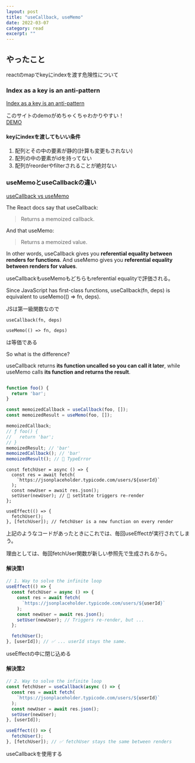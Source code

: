 ```yaml
---
layout: post
title: "useCallback, useMemo" 
date: 2022-03-07 
category: read 
excerpt: ""
---
```


## やったこと
reactのmapでkeyにindexを渡す危険性について

### Index as a key is an anti-pattern

[Index as a key is an anti-pattern](https://robinpokorny.medium.com/index-as-a-key-is-an-anti-pattern-e0349aece318)  

このサイトのdemoがめちゃくちゃわかりやすい！  
[DEMO](https://jsbin.com/wohima/edit?output)  

#### keyにindexを渡してもいい条件
1. 配列とその中の要素が静的(計算も変更もされない)
2. 配列の中の要素がidを持ってない
3. 配列がreorderやfilterされることが絶対ない

### useMemoとuseCallbackの違い
[useCallback vs useMemo](https://medium.com/@jan.hesters/usecallback-vs-usememo-c23ad1dc60)  

The React docs say that useCallback:

> Returns a memoized callback.

And that useMemo:

> Returns a memoized value.

In other words, useCallback gives you **referential equality between renders for functions**. And useMemo gives you **referential equality between renders for values**.    

useCallbackもuseMemoもどちらもreferential equalityで評価される。  

Since JavaScript has first-class functions, useCallback(fn, deps) is equivalent to useMemo(() => fn, deps).  

JSは第一級関数なので
```
useCallback(fn, deps)
```
```
useMemo(() => fn, deps)
```
は等価である  

So what is the difference? 

useCallback returns **its function uncalled so you can call it later**, while useMemo calls **its function and returns the result**.    

```js

function foo() {
  return 'bar';
}

const memoizedCallback = useCallback(foo, []);
const memoizedResult = useMemo(foo, []);

memoizedCallback;
// ƒ foo() {
//   return 'bar';
// }
memoizedResult; // 'bar'
memoizedCallback(); // 'bar'
memoizedResult(); // 🔴 TypeError
```

```tsx
const fetchUser = async () => {
  const res = await fetch(
    `https://jsonplaceholder.typicode.com/users/${userId}`
  );
  const newUser = await res.json();
  setUser(newUser); // 🔴 setState triggers re-render
};

useEffect(() => {
  fetchUser();
}, [fetchUser]); // fetchUser is a new function on every render
```
上記のようなコードがあったときにこれでは、毎回useEffectが実行されてしまう。

理由としては、毎回fetchUser関数が新しい参照先で生成されるから。  

#### 解決策1
```jsx
// 1. Way to solve the infinite loop
useEffect(() => {
  const fetchUser = async () => {
    const res = await fetch(
      `https://jsonplaceholder.typicode.com/users/${userId}`
    );
    const newUser = await res.json();
    setUser(newUser); // Triggers re-render, but ...
  };

  fetchUser();
}, [userId]); // ✅ ... userId stays the same.
```

useEffectの中に閉じ込める  

#### 解決策2
```jsx
// 2. Way to solve the infinite loop
const fetchUser = useCallback(async () => {
  const res = await fetch(
    `https://jsonplaceholder.typicode.com/users/${userId}`
  );
  const newUser = await res.json();
  setUser(newUser);
}, [userId]);

useEffect(() => {
  fetchUser();
}, [fetchUser]); // ✅ fetchUser stays the same between renders
```

useCallbackを使用する  



